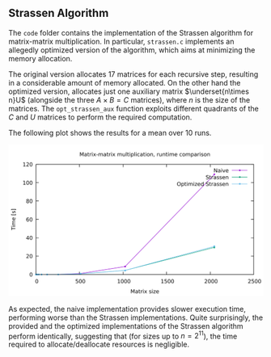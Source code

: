 Strassen Algorithm
------------------

The `code` folder contains the implementation of the Strassen algorithm for matrix-matrix multiplication. In particular, `strassen.c` implements an allegedly optimized version of the algorithm, which aims at minimizing the memory allocation.

The original version allocates 17 matrices for each recursive step, resulting in a considerable amount of memory allocated. On the other hand the optimized version, allocates just one auxiliary matrix $\underset{n\times n}U$ (alongside the three $A\times B = C$ matrices), where $n$ is the size of the matrices. The  `opt_strassen_aux` function exploits different quadrants of the $C$ and $U$ matrices to perform the required computation.



The following plot shows the results for a mean over 10 runs.

![](plot/comparison.svg)

As expected, the naive implementation provides slower execution time, performing worse than the Strassen implementations. Quite surprisingly, the provided and the optimized implementations of the Strassen algorithm perform identically, suggesting that (for sizes up to $n = 2^{11}$), the time required to allocate/deallocate resources is negligible.
